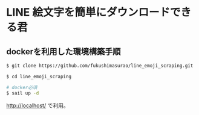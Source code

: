 # LINE 絵文字を簡単にダウンロードできる君

## dockerを利用した環境構築手順

```bash
$ git clone https://github.com/fukushimasurao/line_emoji_scraping.git

$ cd line_emoji_scraping

# docker必須
$ sail up -d
```

<http://localhost/> で利用。
